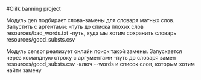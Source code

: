 #Clilk banning project

Модуль gen подбирает слова-замены для словаря матных слов. 
Запустить с аргентами:
-путь до списка плохих слов resources/bad_words.txt
-путь, куда мы хотим сохранить словарь resources/good_substs.csv

Модуль censor реализует онлайн поиск такой замены. 
Запускается через командную строку с аргументами
-путь до словаря замен resources/good_substs.csv
-ключ --words и список слов, которым хотим найти замену